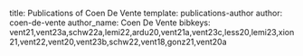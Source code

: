 title: Publications of Coen De Vente
template: publications-author
author: coen-de-vente
author_name: Coen De Vente
bibkeys: vent21,vent23a,schw22a,lemi22,ardu20,vent21a,vent23c,less20,lemi23,xion21,vent22,vent20,vent23b,schw22,vent18,gonz21,vent20a